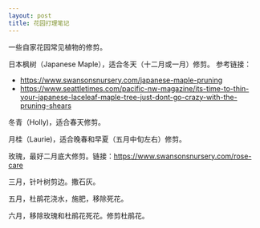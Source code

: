 ```yaml
---
layout: post
title: 花园打理笔记
---
```


一些自家花园常见植物的修剪。

日本枫树（Japanese Maple），适合冬天（十二月或一月）修剪。
参考链接：

- https://www.swansonsnursery.com/japanese-maple-pruning
- https://www.seattletimes.com/pacific-nw-magazine/its-time-to-thin-your-japanese-laceleaf-maple-tree-just-dont-go-crazy-with-the-pruning-shears

冬青（Holly)，适合春天修剪。

月桂（Laurie)，适合晚春和早夏（五月中旬左右）修剪。

玫瑰，最好二月底大修剪。链接：https://www.swansonsnursery.com/rose-care

三月，针叶树剪边。撒石灰。

五月，杜鹃花浇水，施肥，移除死花。

六月，移除玫瑰和杜鹃花死花。修剪杜鹃花。


